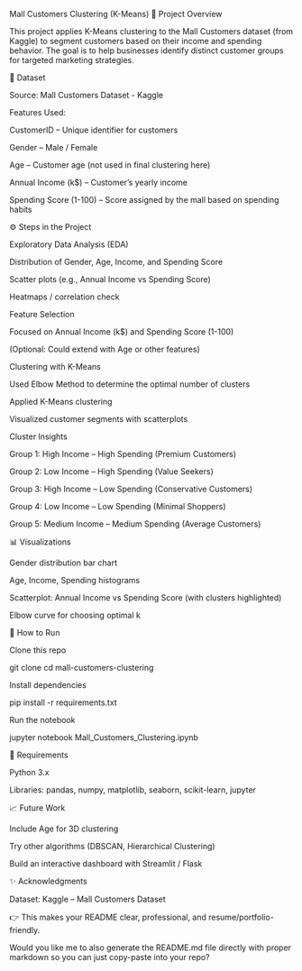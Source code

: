 Mall Customers Clustering (K-Means)
📌 Project Overview

This project applies K-Means clustering to the Mall Customers dataset (from Kaggle) to segment customers based on their income and spending behavior.
The goal is to help businesses identify distinct customer groups for targeted marketing strategies.

📂 Dataset

Source: Mall Customers Dataset - Kaggle

Features Used:

CustomerID – Unique identifier for customers

Gender – Male / Female

Age – Customer age (not used in final clustering here)

Annual Income (k$) – Customer’s yearly income

Spending Score (1-100) – Score assigned by the mall based on spending habits

⚙️ Steps in the Project

Exploratory Data Analysis (EDA)

Distribution of Gender, Age, Income, and Spending Score

Scatter plots (e.g., Annual Income vs Spending Score)

Heatmaps / correlation check

Feature Selection

Focused on Annual Income (k$) and Spending Score (1-100)

(Optional: Could extend with Age or other features)

Clustering with K-Means

Used Elbow Method to determine the optimal number of clusters

Applied K-Means clustering

Visualized customer segments with scatterplots

Cluster Insights

Group 1: High Income – High Spending (Premium Customers)

Group 2: Low Income – High Spending (Value Seekers)

Group 3: High Income – Low Spending (Conservative Customers)

Group 4: Low Income – Low Spending (Minimal Shoppers)

Group 5: Medium Income – Medium Spending (Average Customers)

📊 Visualizations

Gender distribution bar chart

Age, Income, Spending histograms

Scatterplot: Annual Income vs Spending Score (with clusters highlighted)

Elbow curve for choosing optimal k

🚀 How to Run

Clone this repo

git clone <your-repo-link>
cd mall-customers-clustering


Install dependencies

pip install -r requirements.txt


Run the notebook

jupyter notebook Mall_Customers_Clustering.ipynb

📌 Requirements

Python 3.x

Libraries: pandas, numpy, matplotlib, seaborn, scikit-learn, jupyter

📈 Future Work

Include Age for 3D clustering

Try other algorithms (DBSCAN, Hierarchical Clustering)

Build an interactive dashboard with Streamlit / Flask

✨ Acknowledgments

Dataset: Kaggle – Mall Customers Dataset

👉 This makes your README clear, professional, and resume/portfolio-friendly.

Would you like me to also generate the README.md file directly with proper markdown so you can just copy-paste into your repo?
